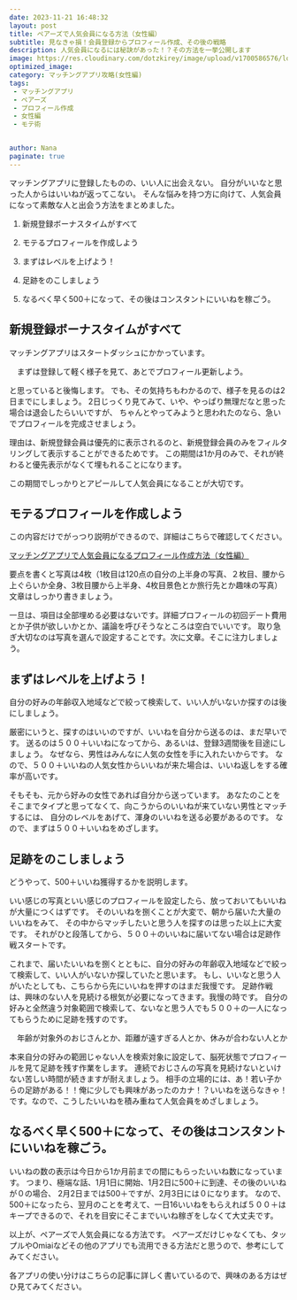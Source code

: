 ```yaml
---
date: 2023-11-21 16:48:32
layout: post
title: ペアーズで人気会員になる方法（女性編）
subtitle: 見なきゃ損！会員登録からプロフィール作成、その後の戦略
description: 人気会員になるには秘訣があった！？その方法を一挙公開します
image: https://res.cloudinary.com/dotzkirey/image/upload/v1700586576/love_f13ban.jpg
optimized_image:
category: マッチングアプリ攻略(女性編)
tags:
 - マッチングアプリ
 - ペアーズ
 - プロフィール作成
 - 女性編
 - モテ術


author: Nana
paginate: true
---
```


マッチングアプリに登録したものの、いい人に出会えない。
自分がいいなと思った人からはいいねが返ってこない。
そんな悩みを持つ方に向けて、人気会員になって素敵な人と出会う方法をまとめました。

 

1. 新規登録ボーナスタイムがすべて

2. モテるプロフィールを作成しよう

3. まずはレベルを上げよう！

4. 足跡をのこしましょう

5. なるべく早く500＋になって、その後はコンスタントにいいねを稼ごう。

 


## 新規登録ボーナスタイムがすべて

マッチングアプリはスタートダッシュにかかっています。

　まずは登録して軽く様子を見て、あとでプロフィール更新しよう。

と思っていると後悔します。
でも、その気持ちもわかるので、様子を見るのは2日までにしましょう。
2日じっくり見てみて、いや、やっぱり無理だなと思った場合は退会したらいいですが、
ちゃんとやってみようと思われたのなら、急いでプロフィールを完成させましょう。

理由は、新規登録会員は優先的に表示されるのと、新規登録会員のみをフィルタリングして表示することができるためです。
この期間は1か月のみで、それが終わると優先表示がなくて埋もれることになります。

この期間でしっかりとアピールして人気会員になることが大切です。

 

## モテるプロフィールを作成しよう

この内容だけでがっつり説明ができるので、詳細はこちらで確認してください。

 <a href="#">マッチングアプリで人気会員になるプロフィール作成方法（女性編）</a>

要点を書くと写真は4枚（1枚目は120点の自分の上半身の写真、２枚目、腰から上ぐらいか全身、3枚目腰から上半身、4枚目景色とか旅行先とか趣味の写真）
文章はしっかり書きましょう。

一旦は、項目は全部埋める必要はないです。詳細プロフィールの初回デート費用とか子供が欲しいかとか、議論を呼びそうなところは空白でいいです。
取り急ぎ大切なのは写真を選んで設定することです。次に文章。そこに注力しましょう。

 

 

## まずはレベルを上げよう！

自分の好みの年齢収入地域などで絞って検索して、いい人がいないか探すのは後にしましょう。

厳密にいうと、探すのはいいのですが、いいねを自分から送るのは、まだ早いです。
送るのは５００＋いいねになってから、あるいは、登録3週間後を目途にしましょう。
なぜなら、男性はみんなに人気の女性を手に入れたいからです。
なので、５００＋いいねの人気女性からいいねが来た場合は、いいね返しをする確率が高いです。

そもそも、元から好みの女性であれば自分から送っています。
あなたのことをそこまでタイプと思ってなくて、向こうからのいいねが来ていない男性とマッチするには、
自分のレベルをあげて、渾身のいいねを送る必要があるのです。
なので、まずは５００＋いいねをめざします。

 

 
## 足跡をのこしましょう

どうやって、500＋いいね獲得するかを説明します。

いい感じの写真といい感じのプロフィールを設定したら、放っておいてもいいねが大量につくはずです。
そのいいねを捌くことが大変で、朝から届いた大量のいいねをみて、
その中からマッチしたいと思う人を探すのは思った以上に大変です。
それがひと段落してから、５００＋のいいねに届いてない場合は足跡作戦スタートです。

これまで、届いたいいねを捌くとともに、自分の好みの年齢収入地域などで絞って検索して、いい人がいないか探していたと思います。
もし、いいなと思う人がいたとしても、こちらから先にいいねを押すのはまだ我慢です。
足跡作戦は、興味のない人を見続ける根気が必要になってきます。我慢の時です。
自分の好みと全然違う対象範囲で検索して、ないなと思う人でも５００＋の一人になってもらうために足跡を残すのです。

　年齢が対象外のおじさんとか、距離が遠すぎる人とか、休みが合わない人とか

本来自分の好みの範囲じゃない人を検索対象に設定して、脳死状態でプロフィールを見て足跡を残す作業をします。
連続でおじさんの写真を見続けないといけない苦しい時間が続きますが耐えましょう。
相手の立場的には、あ！若い子からの足跡がある！！俺に少しでも興味があったのカナ！？いいねを送らなきゃ！
です。なので、こうしたいいねを積み重ねて人気会員をめざしましょう。

 

## なるべく早く500＋になって、その後はコンスタントにいいねを稼ごう。

いいねの数の表示は今日から1か月前までの間にもらったいいね数になっています。
つまり、極端な話、1月1日に開始、1月2日に500＋に到達、その後のいいねが０の場合、
2月2日までは500＋ですが、2月3日には０になります。
なので、500＋になったら、翌月のことを考えて、一日16いいねをもらえれば５００＋はキープできるので、それを目安にそこまでいいね稼ぎをしなくて大丈夫です。

 

 

以上が、ペアーズで人気会員になる方法です。
ペアーズだけじゃなくても、タップルやOmiaiなどその他のアプリでも流用できる方法だと思うので、参考にしてみてください。

各アプリの使い分けはこちらの記事に詳しく書いているので、興味のある方はぜひ見てみてください。

 